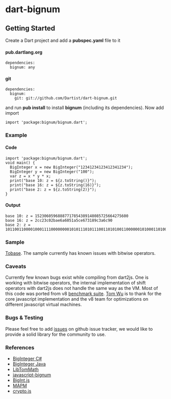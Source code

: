 dart-bignum
=========== 

Getting Started
---------------
Create a Dart project and add a **pubspec.yaml** file to it

#### pub.dartlang.org

```
dependencies:
  bignum: any
```

#### git

```
dependencies:
  bignum:
    git: git://github.com/Dartist/dart-bignum.git
```

and run **pub install** to install **bignum** (including its dependencies). Now add import

```
import 'package:bignum/bignum.dart';
```

### Example

#### Code 

```
import 'package:bignum/bignum.dart';
void main() {
  BigInteger x = new BigInteger("12341234123412341234");
  BigInteger y = new BigInteger("100");
  var z = x * y * x;
  print("base 10: z = ${z.toString()}");
  print("base 16: z = ${z.toString(16)}");
  print("base 2: z = ${z.toString(2)}");
}
```

#### Output
 
```
base 10: z = 15230605968887717854389148085725664275600
base 16: z = 2cc23c02bae6a6051a5ce673189c3a6c90
base 2: z = 10110011000010001111000000001010111010111001101010011000000101000110100101110011100110011100110001100010011100001110100110110010010000
```

### Sample
[Tobase](example/Tobase/tobase.html). The sample currently has known issues with bitwise operators. 

### Caveats
Currently few known bugs exist while compiling from dart2js. One is working with bitwise operators, the internal implementation of shift operators with dart2js does not handle the same way as the VM. Most of this code was ported from v8 [benchmark suite](http://goo.gl/jTEfH). [Tom Wu](http://www-cs-students.stanford.edu/~tjw/jsbn/) is to thank for the core javascript implementation and the v8 team for optimizations on different javascript virtual machines. 

### Bugs & Testing
Please feel free to add [issues](https://github.com/financeCoding/dart-bignum/issues) on github issue tracker, we would like to provide a solid library for the community to use. 

### References

* [BigInteger C#](http://biginteger.codeplex.com/)
* [BigInteger Java](http://developer.classpath.org/doc/java/math/BigInteger-source.html)
* [LibTomMath](http://libtom.org/?page=features&newsitems=5&whatfile=ltm)
* [javascript-bignum](https://github.com/jtobey/javascript-bignum)
* [BigInt.js](http://www.leemon.com/crypto/BigInt.js)
* [MAPM](http://www.tc.umn.edu/~ringx004/mapm-main.html)
* [crypto.js](http://code.google.com/p/v8/source/browse/branches/bleeding_edge/benchmarks/crypto.js)

